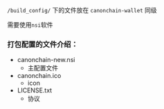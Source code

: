 
`/build_config/` 下的文件放在 `canonchain-wallet` 同级

需要使用`nsi`软件


###  打包配置的文件介绍：

- canonchain-new.nsi
    - 主配置文件
- canonchain.ico
    - icon
- LICENSE.txt
    - 协议